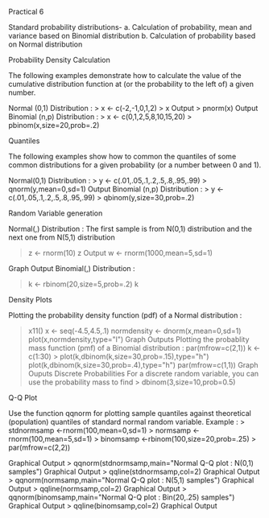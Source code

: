 Practical 6

Standard probability distributions-
a. Calculation of probability, mean and variance based on Binomial distribution
b. Calculation of probability based on Normal distribution

Probability Density Calculation

The following examples demonstrate how to calculate the value of the cumulative
distribution function at (or the probability to the left of) a given number.

Normal (0,1) Distribution :
    > x <- c(-2,-1,0,1,2)
    > x
Output
    > pnorm(x)
Output
Binomial (n,p) Distribution :
    > x <- c(0,1,2,5,8,10,15,20)
    > pbinom(x,size=20,prob=.2)

Quantiles

The following examples show how to common the quantiles of some common distributions for a
given probability (or a number between 0 and 1).

Normal(0,1) Distribution :
    > y <- c(.01,.05,.1,.2,.5,.8,.95,.99)
    > qnorm(y,mean=0,sd=1)
Output
Binomial (n,p) Distribution :
    > y <- c(.01,.05,.1,.2,.5,.8,.95,.99)
    > qbinom(y,size=30,prob=.2)

Random Variable generation

Normal(,) Distribution :
The first sample is from N(0,1) distribution and the next one from N(5,1) distribution    
> z <- rnorm(10) 
> z
Output
> w <- rnorm(1000,mean=5,sd=1)
> 	
Graph Output
Binomial(,) Distribution :
> k <- rbinom(20,size=5,prob=.2)
> k

Density Plots

Plotting the probability density function (pdf) of a Normal distribution :
 > x11()
 > x <- seq(-4.5,4.5,.1)
 > normdensity <- dnorm(x,mean=0,sd=1)
 > plot(x,normdensity,type="l")
Graph Outputs
Plotting the probablity mass function (pmf) of a Binomial distribution :
  > par(mfrow=c(2,1))
  > k <- c(1:30)
        > plot(k,dbinom(k,size=30,prob=.15),type="h")
  > plot(k,dbinom(k,size=30,prob=.4),type="h")
  > par(mfrow=c(1,1))
Graph Ouputs
Discrete Probabilities For a discrete random variable, you can use the probability mass to find 
    > dbinom(3,size=10,prob=0.5)

Q-Q Plot

Use the function qqnorm for plotting sample quantiles against theoretical (population) quantiles of standard normal random variable.
Example :
    > stdnormsamp <-rnorm(100,mean=0,sd=1)
    > normsamp <- rnorm(100,mean=5,sd=1)
    > binomsamp <-rbinom(100,size=20,prob=.25)
    > par(mfrow=c(2,2))

Graphical Output
    > qqnorm(stdnormsamp,main="Normal Q-Q plot : N(0,1) samples")
Graphical Output
    > qqline(stdnormsamp,col=2)
Graphical Output
    > qqnorm(normsamp,main="Normal Q-Q plot : N(5,1) samples")
Graphical Output
    > qqline(normsamp,col=2)
Graphical Output
    > qqnorm(binomsamp,main="Normal Q-Q plot : Bin(20,.25) samples")
Graphical Output
    > qqline(binomsamp,col=2)
Graphical Output

